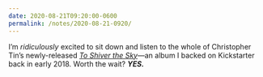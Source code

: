 ```yaml
---
date: 2020-08-21T09:20:00-0600
permalink: /notes/2020-08-21-0920/
---
```


I’m *ridiculously* excited to sit down and listen to the whole of Christopher Tin’s newly-released [<cite>To Shiver the Sky</cite>][album]—an album I backed on Kickstarter back in early 2018. Worth the wait? ***YES.***

[album]: https://christophertin.lnk.to/TSTSID/KS